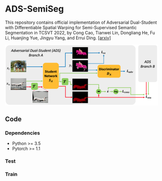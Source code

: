 # ADS-SemiSeg
This repository contains official implementation of Adversarial Dual-Student with Differentiable Spatial Warping for Semi-Supervised Semantic Segmentation in TCSVT 2022, by Cong Cao, Tianwei Lin, Dongliang He, Fu Li, Huanjing Yue, Jingyu Yang, and Errui Ding. [[arxiv]](https://arxiv.org/abs/2203.02792)

<p align="center">
  <img width="800" src="https://github.com/cao-cong/ADS-SemiSeg/blob/main/images/framework.png">
</p>


## Code

### Dependencies

- Python >= 3.5
- Pytorch >= 1.1

### Test

### Train
